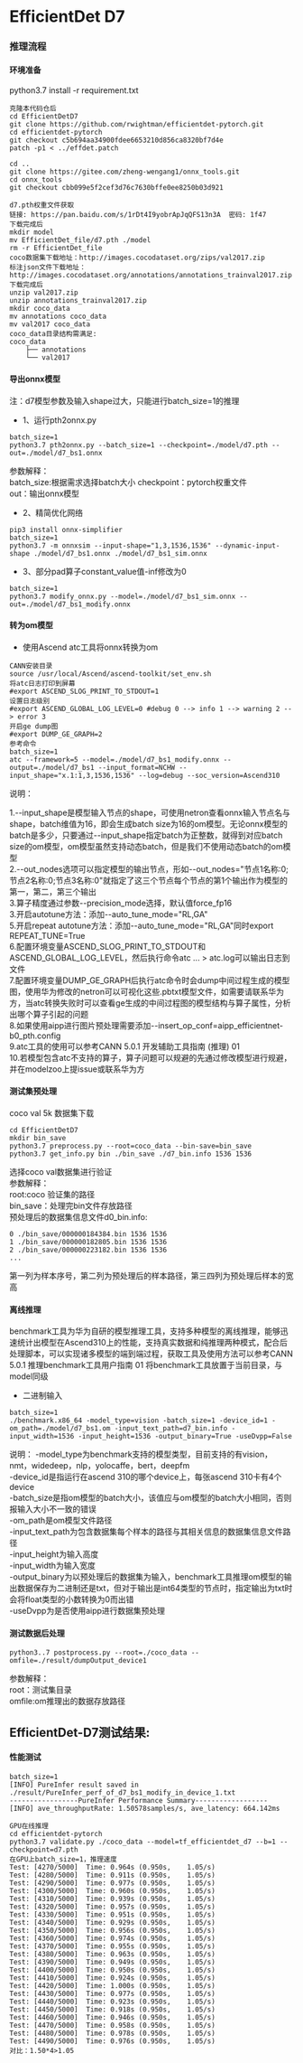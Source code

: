 # EfficientDet D7 

### 推理流程
#### 环境准备
python3.7 install -r requirement.txt
```
克隆本代码仓后
cd EfficientDetD7
git clone https://github.com/rwightman/efficientdet-pytorch.git
cd efficientdet-pytorch
git checkout c5b694aa34900fdee6653210d856ca8320bf7d4e
patch -p1 < ../effdet.patch

cd ..
git clone https://gitee.com/zheng-wengang1/onnx_tools.git
cd onnx_tools
git checkout cbb099e5f2cef3d76c7630bffe0ee8250b03d921

d7.pth权重文件获取
链接: https://pan.baidu.com/s/1rDt4I9yobrApJqQFS13n3A  密码: 1f47
下载完成后
mkdir model
mv EfficientDet_file/d7.pth ./model
rm -r EfficientDet_file
coco数据集下载地址：http://images.cocodataset.org/zips/val2017.zip
标注json文件下载地址：http://images.cocodataset.org/annotations/annotations_trainval2017.zip
下载完成后
unzip val2017.zip
unzip annotations_trainval2017.zip
mkdir coco_data
mv annotations coco_data
mv val2017 coco_data
coco_data目录结构需满足:
coco_data
    ├── annotations
    └── val2017
```

#### 导出onnx模型
注：d7模型参数及输入shape过大，只能进行batch_size=1的推理
* 1、运行pth2onnx.py
```
batch_size=1
python3.7 pth2onnx.py --batch_size=1 --checkpoint=./model/d7.pth --out=./model/d7_bs1.onnx 
```
参数解释：  
batch_size:根据需求选择batch大小
checkpoint：pytorch权重文件  
out：输出onnx模型  
* 2、精简优化网络
```
pip3 install onnx-simplifier
batch_size=1
python3.7 -m onnxsim --input-shape="1,3,1536,1536" --dynamic-input-shape ./model/d7_bs1.onnx ./model/d7_bs1_sim.onnx
```
* 3、部分pad算子constant_value值-inf修改为0
```
batch_size=1
python3.7 modify_onnx.py --model=./model/d7_bs1_sim.onnx --out=./model/d7_bs1_modify.onnx
```
#### 转为om模型
* 使用Ascend atc工具将onnx转换为om
```
CANN安装目录
source /usr/local/Ascend/ascend-toolkit/set_env.sh
将atc日志打印到屏幕
#export ASCEND_SLOG_PRINT_TO_STDOUT=1
设置日志级别
#export ASCEND_GLOBAL_LOG_LEVEL=0 #debug 0 --> info 1 --> warning 2 --> error 3
开启ge dump图
#export DUMP_GE_GRAPH=2
参考命令
batch_size=1
atc --framework=5 --model=./model/d7_bs1_modify.onnx --output=./model/d7_bs1 --input_format=NCHW --input_shape="x.1:1,3,1536,1536" --log=debug --soc_version=Ascend310
```
说明：  

1.--input_shape是模型输入节点的shape，可使用netron查看onnx输入节点名与shape，batch维值为16，即会生成batch size为16的om模型。无论onnx模型的batch是多少，只要通过--input_shape指定batch为正整数，就得到对应batch size的om模型，om模型虽然支持动态batch，但是我们不使用动态batch的om模型  
2.--out_nodes选项可以指定模型的输出节点，形如--out_nodes="节点1名称:0;节点2名称:0;节点3名称:0"就指定了这三个节点每个节点的第1个输出作为模型的第一，第二，第三个输出  
3.算子精度通过参数--precision_mode选择，默认值force_fp16  
3.开启autotune方法：添加--auto_tune_mode="RL,GA"  
5.开启repeat autotune方法：添加--auto_tune_mode="RL,GA"同时export REPEAT_TUNE=True  
6.配置环境变量ASCEND_SLOG_PRINT_TO_STDOUT和ASCEND_GLOBAL_LOG_LEVEL，然后执行命令atc ... > atc.log可以输出日志到文件  
7.配置环境变量DUMP_GE_GRAPH后执行atc命令时会dump中间过程生成的模型图，使用华为修改的netron可以可视化这些.pbtxt模型文件，如需要请联系华为方，当atc转换失败时可以查看ge生成的中间过程图的模型结构与算子属性，分析出哪个算子引起的问题  
8.如果使用aipp进行图片预处理需要添加--insert_op_conf=aipp_efficientnet-b0_pth.config  
9.atc工具的使用可以参考CANN 5.0.1 开发辅助工具指南 (推理) 01  
10.若模型包含atc不支持的算子，算子问题可以规避的先通过修改模型进行规避，并在modelzoo上提issue或联系华为方  

#### 测试集预处理
coco val 5k 数据集下载
```
cd EfficientDetD7
mkdir bin_save
python3.7 preprocess.py --root=coco_data --bin-save=bin_save
python3.7 get_info.py bin ./bin_save ./d7_bin.info 1536 1536
```
选择coco val数据集进行验证  
参数解释：  
root:coco 验证集的路径   
bin_save：处理完bin文件存放路径  
预处理后的数据集信息文件d0_bin.info:
```
0 ./bin_save/000000184384.bin 1536 1536  
1 ./bin_save/000000182805.bin 1536 1536  
2 ./bin_save/000000223182.bin 1536 1536  
...
```
第一列为样本序号，第二列为预处理后的样本路径，第三四列为预处理后样本的宽高

#### 离线推理

benchmark工具为华为自研的模型推理工具，支持多种模型的离线推理，能够迅速统计出模型在Ascend310上的性能，支持真实数据和纯推理两种模式，配合后处理脚本，可以实现诸多模型的端到端过程，获取工具及使用方法可以参考CANN 5.0.1 推理benchmark工具用户指南 01
将benchmark工具放置于当前目录，与model同级
* 二进制输入
```
batch_size=1
./benchmark.x86_64 -model_type=vision -batch_size=1 -device_id=1 -om_path=./model/d7_bs1.om -input_text_path=d7_bin.info -input_width=1536 -input_height=1536 -output_binary=True -useDvpp=False
```

说明：
-model_type为benchmark支持的模型类型，目前支持的有vision，nmt，widedeep，nlp，yolocaffe，bert，deepfm  
-device_id是指运行在ascend 310的哪个device上，每张ascend 310卡有4个device  
-batch_size是指om模型的batch大小，该值应与om模型的batch大小相同，否则报输入大小不一致的错误  
-om_path是om模型文件路径  
-input_text_path为包含数据集每个样本的路径与其相关信息的数据集信息文件路径  
-input_height为输入高度  
-input_width为输入宽度  
-output_binary为以预处理后的数据集为输入，benchmark工具推理om模型的输出数据保存为二进制还是txt，但对于输出是int64类型的节点时，指定输出为txt时会将float类型的小数转换为0而出错  
-useDvpp为是否使用aipp进行数据集预处理  

#### 测试数据后处理
```
python3..7 postprocess.py --root=./coco_data --omfile=./result/dumpOutput_device1
```
参数解释：  
root：测试集目录   
omfile:om推理出的数据存放路径  

## EfficientDet-D7测试结果:

#### 性能测试
```
batch_size=1
[INFO] PureInfer result saved in ./result/PureInfer_perf_of_d7_bs1_modify_in_device_1.txt
-----------------PureInfer Performance Summary------------------
[INFO] ave_throughputRate: 1.50578samples/s, ave_latency: 664.142ms

GPU在线推理
cd efficientdet-pytorch 
python3.7 validate.py ./coco_data --model=tf_efficientdet_d7 --b=1 --checkpoint=d7.pth
在GPU上batch_size=1，推理速度
Test: [4270/5000]  Time: 0.964s (0.950s,    1.05/s)
Test: [4280/5000]  Time: 0.911s (0.950s,    1.05/s)
Test: [4290/5000]  Time: 0.977s (0.950s,    1.05/s)
Test: [4300/5000]  Time: 0.960s (0.950s,    1.05/s)
Test: [4310/5000]  Time: 0.939s (0.950s,    1.05/s)
Test: [4320/5000]  Time: 0.957s (0.950s,    1.05/s)
Test: [4330/5000]  Time: 0.951s (0.950s,    1.05/s)
Test: [4340/5000]  Time: 0.929s (0.950s,    1.05/s)
Test: [4350/5000]  Time: 0.956s (0.950s,    1.05/s)
Test: [4360/5000]  Time: 0.974s (0.950s,    1.05/s)
Test: [4370/5000]  Time: 0.955s (0.950s,    1.05/s)
Test: [4380/5000]  Time: 0.963s (0.950s,    1.05/s)
Test: [4390/5000]  Time: 0.949s (0.950s,    1.05/s)
Test: [4400/5000]  Time: 0.950s (0.950s,    1.05/s)
Test: [4410/5000]  Time: 0.924s (0.950s,    1.05/s)
Test: [4420/5000]  Time: 1.000s (0.950s,    1.05/s)
Test: [4430/5000]  Time: 0.977s (0.950s,    1.05/s)
Test: [4440/5000]  Time: 0.923s (0.950s,    1.05/s)
Test: [4450/5000]  Time: 0.918s (0.950s,    1.05/s)
Test: [4460/5000]  Time: 0.946s (0.950s,    1.05/s)
Test: [4470/5000]  Time: 0.958s (0.950s,    1.05/s)
Test: [4480/5000]  Time: 0.978s (0.950s,    1.05/s)
Test: [4490/5000]  Time: 0.976s (0.950s,    1.05/s)
对比：1.50*4>1.05
```